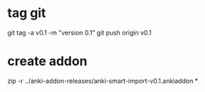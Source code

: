 # tag git
git tag -a v0.1 -m "version 0.1"
git push origin v0.1
# create addon
zip -r ../anki-addon-releases/anki-smart-import-v0.1.ankiaddon *
